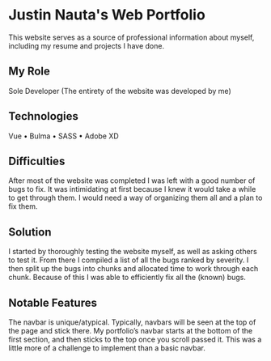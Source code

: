 # Justin Nauta's Web Portfolio
This website serves as a source of professional information about myself, including my resume and projects I have done.

## My Role

Sole Developer (The entirety of the website was developed by me)

## Technologies

Vue • Bulma • SASS • Adobe XD

## Difficulties

After most of the website was completed I was left with a good number of bugs to fix. It was intimidating at first because I knew it would take a while to get through them. I would need a way of organizing them all and a plan to fix them.

## Solution

I started by thoroughly testing the website myself, as well as asking others to test it. From there I compiled a list of all the bugs ranked by severity. I then split up the bugs into chunks and allocated time to work through each chunk. Because of this I was able to efficiently fix all the (known) bugs.

## Notable Features

The navbar is unique/atypical. Typically, navbars will be seen at the top of the page and stick there. My portfolio’s navbar starts at the bottom of the first section, and then sticks to the top once you scroll passed it. This was a little more of a challenge to implement than a basic navbar.

